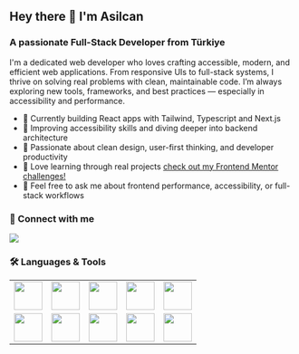 ## Hey there 👋 I'm Asilcan
### A passionate Full-Stack Developer from Türkiye

I'm a dedicated web developer who loves crafting accessible, modern, and efficient web applications. From responsive UIs to full-stack systems, I thrive on solving real problems with clean, maintainable code. I’m always exploring new tools, frameworks, and best practices — especially in accessibility and performance.

- 🔭 Currently building React apps with Tailwind, Typescript and Next.js
- 🌱 Improving accessibility skills and diving deeper into backend architecture
- 🎯 Passionate about clean design, user-first thinking, and developer productivity
- 🧠 Love learning through real projects [check out my Frontend Mentor challenges!](https://www.frontendmentor.io/profile/KapteynUniverse)
- 💬 Feel free to ask me about frontend performance, accessibility, or full-stack workflows

### 🔗 Connect with me

[![](https://img.shields.io/badge/linkedin-%230077B5.svg?style=for-the-badge&logo=linkedin)](https://www.linkedin.com/in/asilcan-toper-46a437207/) 

### 🛠️ Languages & Tools

<table width="320px">
  <tbody>
    <tr>
      <td align="center"><img height=50 src="https://cdn.jsdelivr.net/gh/devicons/devicon/icons/html5/html5-original.svg" /></td>
      <td align="center"><img height=50 src="https://cdn.jsdelivr.net/gh/devicons/devicon/icons/css3/css3-original.svg" /></td>
      <td align="center"><img height=50 src="https://cdn.jsdelivr.net/gh/devicons/devicon/icons/javascript/javascript-original.svg" /></td>
      <td align="center"><img height=50 src="https://cdn.jsdelivr.net/gh/devicons/devicon/icons/typescript/typescript-original.svg" /></td>
      <td align="center"><img height=50 src="https://cdn.jsdelivr.net/gh/devicons/devicon/icons/react/react-original.svg" /></td>
    </tr>
    <tr>
      <td align="center"><img height=50 src="https://cdn.jsdelivr.net/gh/devicons/devicon/icons/nextjs/nextjs-original.svg" /></td>
      <td align="center"><img height=50 src="https://cdn.jsdelivr.net/gh/devicons/devicon@latest/icons/tailwindcss/tailwindcss-original.svg" /></td>
      <td align="center"><img height=50 src="https://cdn.jsdelivr.net/gh/devicons/devicon/icons/nodejs/nodejs-original.svg" /></td>
      <td align="center"><img height=50 src="https://cdn.jsdelivr.net/gh/devicons/devicon/icons/postgresql/postgresql-original.svg" /></td>
      <td align="center"><img height=50 src="https://cdn.jsdelivr.net/gh/devicons/devicon/icons/firebase/firebase-plain.svg" /></td>
    </tr>
  </tbody>
</table>
